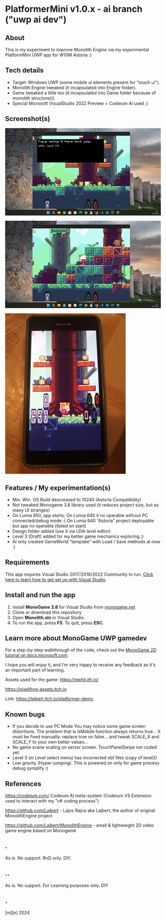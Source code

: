 # PlatformerMini v1.0.x - ai branch ("uwp ai dev")

## About 
This is my experiment to improve Monolith Engine via my experimental PlatformMini UWP app for W10M Astoria :) 

## Tech details
- Target: Windows UWP (some mobile ui elements present for "touch ui").
- Monolith Engine tweaked (it incapsulated into Engine folder).
- Game tweaked a little too (it incapsulated into Game folder because of monolith structure)))
- Special Microsoft VisualStudio 2022 Preview + Codieum AI used ;)

## Screenshot(s)

![Sony Vaio](Images/shot02.png)

![Sony Vaio](Images/shot03.png)

![Lumia 950](Images/shot07.png)


## Features / My experimentation(s)
- Min. Win. OS Build descreased to 10240 (Astoria Compatibility)
- Not tweaked Monogame 3.8 library used (it reduces project size, but so many UI stranges)
- On Lumia 950, app starts; On Lumia 640 it no operable without PC connected/debug mode :( On Lumia 640 "Astoria" project deployable but app no operable (failed on start)
- Design folder added (use it via LDtk level editor)
- Level 3 (Draft) added for my better game mechanics exploring ;)
- AI only created GameWorld "template" with Load / Save methods at now :) 

## Requirements
This app requires Visual Studio 2017/2019/2022 Community to run. [Click here to learn how to get set up with Visual Studio](https://docs.microsoft.com/windows/uwp/get-started/get-set-up).

## Install and run the app
1. Install **MonoGame 3.8** for Visual Studio from [monogame.net](http://www.monogame.net/)
2. Clone or download this repository
3. Open **Monolith.sln** in Visual Studio.
4. To run the app, press **F5**. To quit, press **ESC**.

## Learn more about MonoGame UWP gamedev
For a step-by-step walkthrough of the code, check out the [MonoGame 2D tutorial on docs.microsoft.com](https://web.archive.org/web/20170907085024/https://docs.microsoft.com/en-us/windows/uwp/get-started/get-started-tutorial-game-mg2d).

I hope you will enjoy it, and I'm very happy to receive any feedback as it's an important part of learning.

Assets used for the game:
https://rephil.ith.io/

https://pixelfrog-assets.itch.io

Link: https://lajbert.itch.io/platformer-demo

## Known bugs
- If you decide to use PC Mode You may notice some game screen distortions. The problem that is IsMobile function always returns true... It must be fixed manually: replace true on false... and tweak SCALE_X and SCALE_Y to your own better values...  
- No game scene scaling on sersor screen. TouchPanelSwipe not coded yet.
- Level 3 (in Level select menu) has incorrected xbf files (copy of level2)
- Low gravity (Hyper-jumping). This is powered on only for game process debug symplify :)

## References

https://codeium.com/ Codeium AI meta-system (Codeium VS Extension used to interact with my "c# coding process")

https://github.com/Lajbert - Lajos Rajna aka Lajbert, the author of original MonolithEngine project

https://github.com/Lajbert/MonolithEngine - small & lightweight 2D video game engine based on Monogame

## . 
As is. No support. RnD only. DIY.

## ..
As is. No support. For Learning purposes only. DIY

## .
[m][e] 2024
